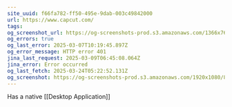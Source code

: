 ```yaml
---
site_uuid: f66fa782-ff50-495e-9dab-003c49842000
url: https://www.capcut.com/
tags: 
og_screenshot_url: https://og-screenshots-prod.s3.amazonaws.com/1366x768/80/false/080b8ca5fc3b8b4fff4e350e8d4d501f167b01c72862170bfe22b70c4d62041e.jpeg
og_errors: true
og_last_error: 2025-03-07T10:19:45.897Z
og_error_message: HTTP error 401
jina_last_request: 2025-03-09T06:45:08.064Z
jina_error: Error occurred
og_last_fetch: 2025-03-24T05:22:52.131Z
og_screenshot: https://og-screenshots-prod.s3.amazonaws.com/1920x1080/80/false/080b8ca5fc3b8b4fff4e350e8d4d501f167b01c72862170bfe22b70c4d62041e.jpeg
---
```

Has a native [[Desktop Application]]
